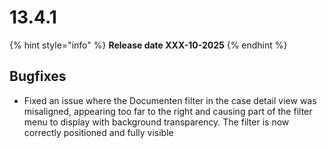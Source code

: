 # 13.4.1

{% hint style="info" %}
**Release date XXX-10-2025**
{% endhint %}

## Bugfixes

* Fixed an issue where the Documenten filter in the case detail view was misaligned, appearing too far to the right and causing part of the filter menu to display with background transparency. The filter is now correctly positioned and fully visible
